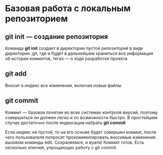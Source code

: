 # Базовая работа с локальным репозиторием

## git init — создание репозитория

Команда **git init** создает в директории пустой репозиторий в виде директории .git, где и будет в дальнейшем храниться вся информация об истории коммитов, тегах — о ходе разработки проекта

## git add
Вносит в индекс все изменения, включая новые файлы

## git commit
Коммит — базовое понятие во всех системах контроля версий, поэтому совершаться он должен легко и по возможности быстро. В простейшем случае достаточно после индексации набрать **git commit**

Если индекс не пустой, то на его основе будет совершен коммит, после чего пользователя попросят прокомментировать вносимые изменения вызовом команды edit. Сохраняемся, и вуаля! Коммит готов. Есть несколько ключей, упрощающих работу с git commit.